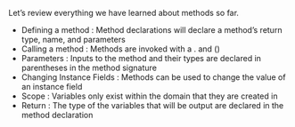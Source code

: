 Let’s review everything we have learned about methods so far.

- Defining a method : Method declarations will declare a method’s return type, name, and parameters
- Calling a method : Methods are invoked with a . and ()
- Parameters : Inputs to the method and their types are declared in parentheses in the method signature
- Changing Instance Fields : Methods can be used to change the value of an instance field
- Scope : Variables only exist within the domain that they are created in
- Return : The type of the variables that will be output are declared in the method declaration

